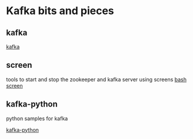 # Kafka bits and pieces

## kafka
[kafka](https://kafka.apache.org)

## screen
tools to start and stop the zookeeper and kafka server using screens
[bash screen](https://www.gnu.org/software/screen/manual/screen.html)

## kafka-python
python samples for kafka

[kafka-python](https://pypi.org/project/kafka-python)
